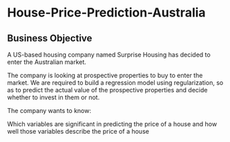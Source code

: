 # House-Price-Prediction-Australia

## Business Objective
A US-based housing company named Surprise Housing has decided to enter the Australian market.

The company is looking at prospective properties to buy to enter the market. We are required to build a regression model using regularization, so as to predict the actual value of the prospective properties and decide whether to invest in them or not.

The company wants to know:

Which variables are significant in predicting the price of a house and how well those variables describe the price of a house
